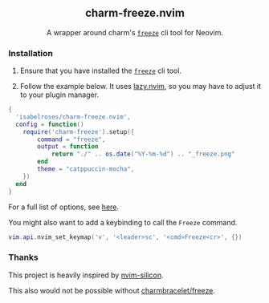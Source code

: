 <p align="center">
    <h2 align="center">charm-freeze.nvim</h3>
</p>

<p align="center">
    A wrapper around charm's <a href="https://github.com/charmbracelet/freeze"><code>freeze</code></a> cli tool for Neovim.
</p>

### Installation

1) Ensure that you have installed the [`freeze`][freeze] cli tool.

2) Follow the example below. It uses [lazy.nvim](https://github.com/folke/lazy.nvim), so you may have to adjust it to your plugin manager.

```lua
{
  'isabelroses/charm-freeze.nvim',
  config = function()
    require('charm-freeze').setup({
        command = "freeze",
        output = function
            return "./" .. os.date("%Y-%m-%d") .. "_freeze.png"
        end
        theme = "catppuccin-mocha",
    })
  end
}
```

For a full list of options, see [here](https://github.com/isabelroses/charm-freeze.nvim/blob/353992ad1959fdfd720e2f069f3d2f08f6ce639b/lua/charm-freeze/init.lua#L17-L44).

You might also want to add a keybinding to call the `Freeze` command.

```lua
vim.api.nvim_set_keymap('v', '<leader>sc', '<cmd>Freeze<cr>', {})
```

### Thanks

This project is heavily inspired by [nvim-silicon](https://github.com/michaelrommel/nvim-silicon).

This also would not be possible without [charmbracelet/freeze][freeze].

[freeze]: https://github.com/charmbracelet/freeze

